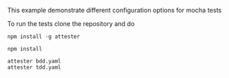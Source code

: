 This example demonstrate different configuration options for mocha tests

To run the tests clone the repository and do

````
npm install -g attester

npm install

attester bdd.yaml
attester tdd.yaml
````